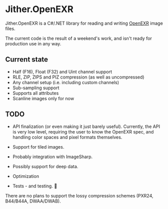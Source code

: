 # Jither.OpenEXR

Jither.OpenEXR is a C#/.NET library for reading and writing [OpenEXR](https://openexr.com/) image files.

The current code is the result of a weekend's work, and isn't ready for production use in any way.

Current state
-------------
* Half (F16), Float (F32) and Uint channel support
* RLE, ZIP, ZIPS and PIZ compression (as well as uncompressed)
* Any channel setup (i.e. including custom channels)
* Sub-sampling support
* Supports all attributes
* Scanline images only for now

TODO
----
* API finalization (or even making it just barely useful). Currently, the API is very low level, requiring the user to know the OpenEXR spec, and handling color spaces and pixel formats themselves.

* Support for tiled images.

* Probably integration with ImageSharp.

* Possibly support for deep data.

* Optimization

* Tests - and testing. 🤪

There are no plans to support the lossy compression schemes (PXR24, B44/B44A, DWAA/DWAB).

